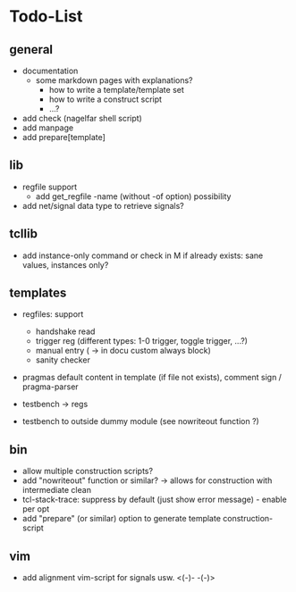 # Todo-List

## general
- documentation
  - some markdown pages with explanations?
    - how to write a template/template set
    - how to write a construct script
    - ...?
- add check (nagelfar shell script)
- add manpage
- add prepare[template]

## lib
- regfile support
  - add get\_regfile -name (without -of option) possibility
- add net/signal data type to retrieve signals?

## tcllib
- add instance-only command or check in M if already exists: sane values, instances only?

## templates
- regfiles: support
  - handshake read
  - trigger reg (different types: 1-0 trigger, toggle trigger, ...?)
  - manual entry ( -> in docu custom always block)
  - sanity checker

- pragmas default content in template (if file not exists), comment sign / pragma-parser
- testbench -> regs
- testbench to outside dummy module (see nowriteout function ?)

## bin
- allow multiple construction scripts?
- add "nowriteout" function or similar? -> allows for construction with intermediate clean
- tcl-stack-trace: suppress by default (just show error message) - enable per opt
- add "prepare" (or similar) option to generate template construction-script

## vim
- add alignment vim-script for signals usw. <(-)- -(-)>
